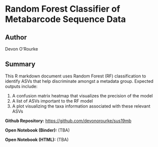 #  Random Forest Classifier of Metabarcode Sequence Data

## Author

Devon O'Rourke

## Summary

This R markdown document uses Random Forest (RF) classification to identify
ASVs that help discriminate amongst a metadata group. Expected outputs include:

1. A confusion matrix heatmap that  visualizes the precision of the model
2. A list of ASVs important to the RF model
3. A plot visualizing the taxa information associated with these relevant ASVs

**Github Repository:** <https://github.com/devonorourke/sus19mb>

**Open Notebook (Binder):** (TBA)

**Open Notebook (HTML):** (TBA)
